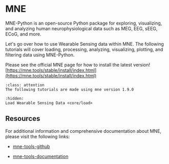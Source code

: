 # MNE

MNE-Python is an open-source Python package for exploring, visualizing, and analyzing human neurophysiological data such as MEG, EEG, sEEG, ECoG, and more.

Let's go over how to use Wearable Sensing data within MNE. The following tutorials will cover loading, processing, analyzing, visualizing, plotting, and filtering data using MNE-Python.

Please see the official MNE page for how to install the latest version! [https://mne.tools/stable/install/index.html](https://mne.tools/stable/install/index.html)

```{admonition} MNE Version
:class: attention
The following tutorials are made using mne version 1.9.0
```

```{toctree}
:hidden:
Load Wearable Sensing Data <core/load>
```

## Resources

For additional information and comprehensive documentation about MNE, please visit the following links:

* [mne-tools-github](https://github.com/mne-tools/mne-python)

* [mne-tools-documentation](https://mne.tools/stable/documentation/index.html)
